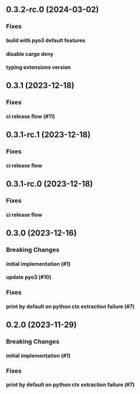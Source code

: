 ## 0.3.2-rc.0 (2024-03-02)

### Fixes

#### build with pyo3 default features

#### disable cargo deny

#### typing extensions version

## 0.3.1 (2023-12-18)

### Fixes

#### ci release flow (#11)

## 0.3.1-rc.1 (2023-12-18)

### Fixes

#### ci release flow

## 0.3.1-rc.0 (2023-12-18)

### Fixes

#### ci release flow

## 0.3.0 (2023-12-16)

### Breaking Changes

#### initial implementation (#1)

#### update pyo3 (#10)

### Fixes

#### print by default on python ctx extraction failure (#7)

## 0.2.0 (2023-11-29)

### Breaking Changes

#### initial implementation (#1)

### Fixes

#### print by default on python ctx extraction failure (#7)
